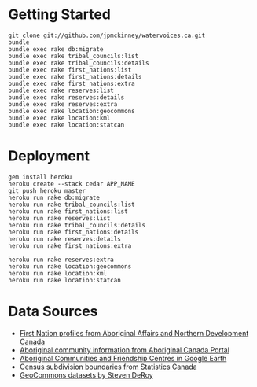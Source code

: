 # Getting Started

    git clone git://github.com/jpmckinney/watervoices.ca.git
    bundle
    bundle exec rake db:migrate
    bundle exec rake tribal_councils:list
    bundle exec rake tribal_councils:details
    bundle exec rake first_nations:list
    bundle exec rake first_nations:details
    bundle exec rake first_nations:extra
    bundle exec rake reserves:list
    bundle exec rake reserves:details
    bundle exec rake reserves:extra
    bundle exec rake location:geocommons
    bundle exec rake location:kml
    bundle exec rake location:statcan

# Deployment

    gem install heroku
    heroku create --stack cedar APP_NAME
    git push heroku master
    heroku run rake db:migrate
    heroku run rake tribal_councils:list
    heroku run rake first_nations:list
    heroku run rake reserves:list
    heroku run rake tribal_councils:details
    heroku run rake first_nations:details
    heroku run rake reserves:details
    heroku run rake first_nations:extra

    heroku run rake reserves:extra
    heroku run rake location:geocommons
    heroku run rake location:kml
    heroku run rake location:statcan

# Data Sources

* [First Nation profiles from Aboriginal Affairs and Northern Development Canada](http://pse5-esd5.ainc-inac.gc.ca/fnp/Main/Index.aspx?lang=eng)
* [Aboriginal community information from Aboriginal Canada Portal](http://www.aboriginalcanada.gc.ca/acp/community/site.nsf/index_en.html?OpenPage)
* [Aboriginal Communities and Friendship Centres in Google Earth](http://www.aboriginalcanada.gc.ca/acp/site.nsf/eng/ao36276.html)
* [Census subdivision boundaries from Statistics Canada](http://www12.statcan.gc.ca/census-recensement/2011/geo/bound-limit/bound-limit-eng.cfm)
* [GeoCommons datasets by Steven DeRoy](http://geocommons.com/users/sderoy/overlays)
